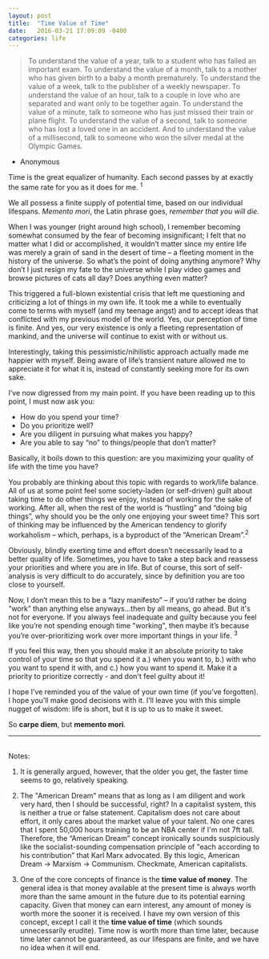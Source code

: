 ```yaml
---
layout: post
title:  "Time Value of Time"
date:   2016-03-21 17:09:09 -0400
categories: life
---
```


>To understand the value of a year, talk to a student who has failed an important exam. 
To understand the value of a month, talk to a mother who has given birth to a baby a month prematurely. 
To understand the value of a week, talk to the publisher of a weekly newspaper. 
To understand the value of an hour, talk to a couple in love who are separated and want only to be together again. 
To understand the value of a minute, talk to someone who has just missed their train or plane flight. 
To understand the value of a second, talk to someone who has lost a loved one in an accident. 
And to understand the value of a millisecond, talk to someone who won the silver medal at the Olympic Games.
- Anonymous 


Time is the great equalizer of humanity. Each second passes by at exactly the same rate for you as it does for me. <sup>1</sup>

We all possess a finite supply of potential time, based on our individual lifespans. *Memento mori*, the Latin phrase goes, *remember that you will die.*

When I was younger (right around high school), I remember becoming somewhat consumed by the fear of becoming insignificant; I felt that no matter what I did or accomplished, it wouldn’t matter since my entire life was merely a grain of sand in the desert of time – a fleeting moment in the history of the universe. So what’s the point of doing anything anymore? Why don’t I just resign my fate to the universe while I play video games and browse pictures of cats all day? Does anything even matter? 

This triggered a full-blown existential crisis that left me questioning and criticizing a lot of things in my own life. It took me a while to eventually come to terms with myself (and my teenage angst) and to accept ideas that conflicted with my previous model of the world. Yes, our perception of time is finite. And yes, our very existence is only a fleeting representation of mankind, and the universe will continue to exist with or without us. 

Interestingly, taking this pessimistic/nihilistic approach actually made me happier with myself. Being aware of life’s transient nature allowed me to appreciate it for what it is, instead of constantly seeking more for its own sake. 

I’ve now digressed from my main point. If you have been reading up to this point, I must now ask you: 

+ How do you spend your time? 
+ Do you prioritize well? 
+ Are you diligent in pursuing what makes you happy? 
+ Are you able to say “no” to things/people that don’t matter? 

Basically, it boils down to this question: are you maximizing your quality of life with the time you have? 

You probably are thinking about this topic with regards to work/life balance. All of us at some point feel some society-laden (or self-driven) guilt about taking time to do other things we enjoy, instead of working for the sake of working. After all, when the rest of the world is “hustling” and “doing big things”, why should you be the only one enjoying your sweet time? This sort of thinking may be influenced by the American tendency to glorify workaholism – which, perhaps, is a byproduct of the “American Dream”.<sup>2</sup> 

Obviously, blindly exerting time and effort doesn’t necessarily lead to a better quality of life. Sometimes, you have to take a step back and reassess your priorities and where you are in life. But of course, this sort of self-analysis is very difficult to do accurately, since by definition you are too close to yourself.

Now, I don’t mean this to be a “lazy manifesto” – if you’d rather be doing “work” than anything else anyways...then by all means, go ahead. But it's not for everyone. If you always feel inadequate and guilty because you feel like you’re not spending enough time "working", then maybe it’s because you’re over-prioritizing work over more important things in your life. <sup>3</sup> 

If you feel this way, then you should make it an absolute priority to take control of your time so that you spend it a.) when you want to, b.) with who you want to spend it with, and c.) how you want to spend it. Make it a priority to prioritize correctly - and don't feel guilty about it!

I hope I’ve reminded you of the value of your own time (if you’ve forgotten). I hope you’ll make good decisions with it. I’ll leave you with this simple nugget of wisdom: life is short, but it is up to us to make it sweet. 

So **carpe diem**, but **memento mori**.

---
<br>
Notes: 

1. It is generally argued, however, that the older you get, the faster time seems to go, relatively speaking.

2. The "American Dream" means that as long as I am diligent and work very hard, then I should be successful, right? In a capitalist system, this is neither a true or false statement. Capitalism does not care about effort, it only cares about the market value of your talent. No one cares that I spent 50,000 hours training to be an NBA center if I'm not 7ft tall. Therefore, the “American Dream” concept ironically sounds suspiciously like the socialist-sounding compensation principle of "each according to his contribution” that Karl Marx advocated. By this logic, American Dream → Marxism → Communism. Checkmate, American capitalists. 

3. One of the core concepts of finance is the **time value of money**. The general idea is that money available at the present time is always worth more than the same amount in the future due to its potential earning capacity. Given that money can earn interest, any amount of money is worth more the sooner it is received. I have my own version of this concept, except I call it the **time value of time** (which sounds unnecessarily erudite). Time now is worth more than time later, because time later cannot be guaranteed, as our lifespans are finite, and we have no idea when it will end.